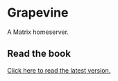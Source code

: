# Grapevine

A Matrix homeserver.

## Read the book

[Click here to read the latest version.][0]

[0]: https://matrix.pages.gitlab.computer.surgery/grapevine-fork/
